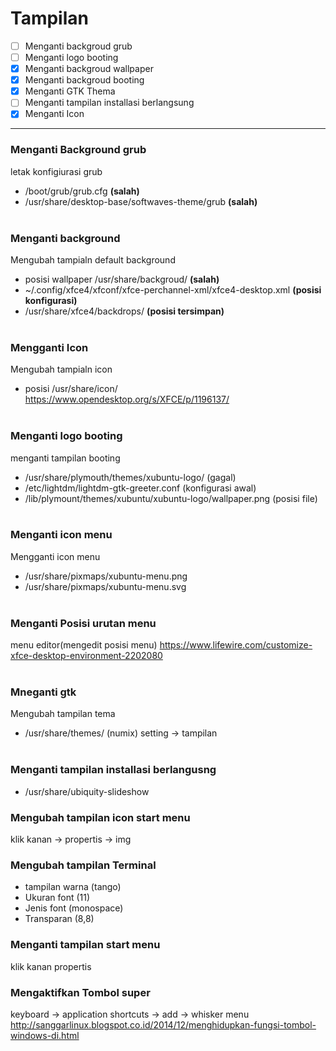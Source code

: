 # Tampilan

- [ ] Menganti backgroud grub			
- [ ] Menganti logo booting
- [x] Menganti backgroud wallpaper		
- [x] Menganti backgroud booting
- [x] Menganti GTK Thema				
- [ ] Menganti tampilan installasi berlangsung
- [x] Menganti Icon

--------------------------------------------------------------------------------------------------------------------

### Menganti Background grub
letak konfigiurasi grub
* /boot/grub/grub.cfg <b>(salah)</b>
* /usr/share/desktop-base/softwaves-theme/grub <b>(salah)</b>
<br><br>

### Menganti background
Mengubah tampialn default background
* posisi wallpaper /usr/share/backgroud/ <b>(salah)</b>
* ~/.config/xfce4/xfconf/xfce-perchannel-xml/xfce4-desktop.xml <b>(posisi konfigurasi)</b>
* /usr/share/xfce4/backdrops/ <b>(posisi tersimpan)</b>
<br><br>


### Mengganti Icon
Mengubah tampialn icon
* posisi /usr/share/icon/
<br>https://www.opendesktop.org/s/XFCE/p/1196137/
<br><br>

### Menganti logo booting
menganti tampilan booting
* /usr/share/plymouth/themes/xubuntu-logo/ (gagal)
* /etc/lightdm/lightdm-gtk-greeter.conf (konfigurasi awal)
* /lib/plymount/themes/xubuntu/xubuntu-logo/wallpaper.png (posisi file)
<br><br>

### Menganti icon menu
Mengganti icon menu
* /usr/share/pixmaps/xubuntu-menu.png
* /usr/share/pixmaps/xubuntu-menu.svg
<br><br>

### Menganti Posisi urutan menu
menu editor(mengedit posisi menu)
https://www.lifewire.com/customize-xfce-desktop-environment-2202080
<br><br>

### Mneganti gtk
Mengubah tampilan tema
* /usr/share/themes/ (numix)
setting -> tampilan
<br><br>

### Menganti tampilan installasi berlangusng
* /usr/share/ubiquity-slideshow

### Mengubah tampilan icon start menu
klik kanan -> propertis -> img

### Mengubah tampilan Terminal
 * tampilan warna (tango)
 * Ukuran font (11)
 * Jenis font (monospace)
 * Transparan (8,8)

### Menganti tampilan start menu
klik kanan propertis

### Mengaktifkan Tombol super
keyboard -> application shortcuts -> add -> whisker menu 
http://sanggarlinux.blogspot.co.id/2014/12/menghidupkan-fungsi-tombol-windows-di.html

